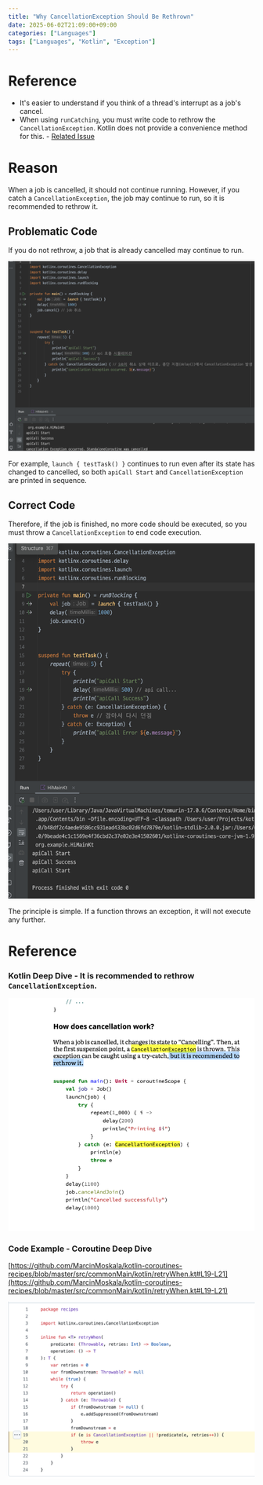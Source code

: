 ```yaml
---
title: "Why CancellationException Should Be Rethrown"
date: 2025-06-02T21:09:00+09:00
categories: ["Languages"]
tags: ["Languages", "Kotlin", "Exception"]
---
```


# Reference

- It's easier to understand if you think of a thread's interrupt as a job's cancel.
- When using `runCatching`, you must write code to rethrow the `CancellationException`. Kotlin does not provide a convenience method for this. - [Related Issue](https://github.com/Kotlin/kotlinx.coroutines/issues/1814)

# Reason

When a job is cancelled, it should not continue running. However, if you catch a `CancellationException`, the job may continue to run, so it is recommended to rethrow it.

## Problematic Code
If you do not rethrow, a job that is already cancelled may continue to run.

![problem-code](Screenshot_2025-05-29_at_10.03.47_am.png)

For example, `launch { testTask() }` continues to run even after its state has changed to cancelled, so both `apiCall Start` and `CancellationException` are printed in sequence.

## Correct Code
Therefore, if the job is finished, no more code should be executed, so you must throw a `CancellationException` to end code execution.

![correct-code](54af6f72-aee8-447e-aef2-ee1f3909efdc.png)

The principle is simple. If a function throws an exception, it will not execute any further.

# Reference

### Kotlin Deep Dive - It is recommended to rethrow `CancellationException`.

![deep-dive](e16b6ce4-6205-422a-a480-f6b0b55fc44f.png)

### Code Example - Coroutine Deep Dive
[https://github.com/MarcinMoskala/kotlin-coroutines-recipes/blob/master/src/commonMain/kotlin/retryWhen.kt#L19-L21](https://github.com/MarcinMoskala/kotlin-coroutines-recipes/blob/master/src/commonMain/kotlin/retryWhen.kt#L19-L21)

![code-example](8091e0fc-83f7-4b0a-8dd4-c3a8bc030b80.png) 